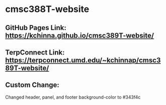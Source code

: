 # cmsc388T-website

## GitHub Pages Link: https://kchinna.github.io/cmsc389T-website/
## TerpConnect Link: https://terpconnect.umd.edu/~kchinnap/cmsc389T-website/

## Custom Change:
Changed header, panel, and footer background-color to #343f4c
